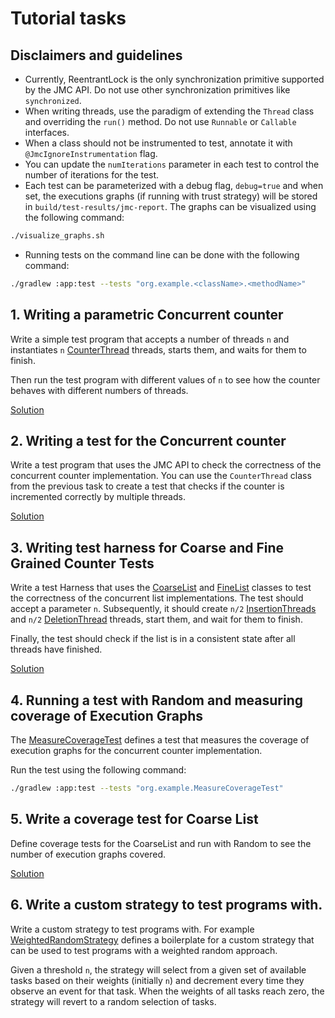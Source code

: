# Tutorial tasks

## Disclaimers and guidelines

- Currently, ReentrantLock is the only synchronization primitive supported by the JMC API. Do not use other synchronization primitives like `synchronized`.
- When writing threads, use the paradigm of extending the `Thread` class and overriding the `run()` method. Do not use `Runnable` or `Callable` interfaces.
- When a class should not be instrumented to test, annotate it with `@JmcIgnoreInstrumentation` flag.
- You can update the `numIterations` parameter in each test to control the number of iterations for the test.
- Each test can be parameterized with a debug flag, `debug=true` and when set, the executions graphs (if running with trust strategy) will be stored in `build/test-results/jmc-report`. The graphs can be visualized using the following command:

```bash
./visualize_graphs.sh
````
- Running tests on the command line can be done with the following command:

```bash
./gradlew :app:test --tests "org.example.<className>.<methodName>"
```

## 1. Writing a parametric Concurrent counter

Write a simple test program that accepts a number of threads `n` and instantiates
`n` [CounterThread](app/src/main/java/org/example/CounterThread.java) threads, starts them, and waits for them to finish.

Then run the test program with different values of `n` to see how the counter behaves with different numbers of threads.

[Solution](app/src/main/java/org/example/ParametricCounter.java)

## 2. Writing a test for the Concurrent counter

Write a test program that uses the JMC API to check the correctness of the concurrent counter implementation.
You can use the `CounterThread` class from the previous task to create a test that checks if the counter is incremented correctly by multiple threads.

[Solution](app/src/test/java/org/example/ParametricCounterTest.java)

## 3. Writing test harness for Coarse and Fine Grained Counter Tests

Write a test Harness that uses the [CoarseList](app/src/main/java/org/example/list/coarse/CoarseList.java) and [FineList](app/src/main/java/org/example/list/fine/FineList.java) classes to test the correctness of the concurrent list implementations.
The test should accept a parameter `n`. Subsequently, it should create `n/2` [InsertionThreads](app/src/main/java/org/example/list/InsertionThread.java) and `n/2` [DeletionThread](app/src/main/java/org/example/list/DeletionThread.java) threads, start them, and wait for them to finish.

Finally, the test should check if the list is in a consistent state after all threads have finished.

[Solution](app/src/test/java/org/example/CoarseListTest.java)


## 4. Running a test with Random and measuring coverage of Execution Graphs

The [MeasureCoverageTest](app/src/test/java/org/example/MeasureCoverageTest.java) defines a test that measures the coverage of execution graphs for the concurrent counter implementation.

Run the test using the following command:

```bash
./gradlew :app:test --tests "org.example.MeasureCoverageTest" 
```

## 5. Write a coverage test for Coarse List

Define coverage tests for the CoarseList and run with Random to see the number of execution graphs covered.

[Solution](app/src/test/java/org/example/CoarseListCoverageTest.java)

## 6. Write a custom strategy to test programs with.

Write a custom strategy to test programs with. For example [WeightedRandomStrategy](app/src/main/java/org/example/strategies/WeightedRandomStrategy.java) defines a boilerplate for a custom strategy that can be used to test programs with a weighted random approach.

Given a threshold `n`, the strategy will select from a given set of available tasks based on their weights (initially `n`) and decrement every time they observe an event for that task. When the weights of all tasks reach zero, the strategy will revert to a random selection of tasks.
